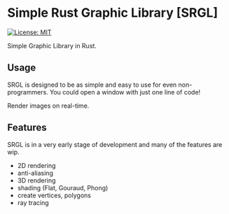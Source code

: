 # Simple Rust Graphic Library [SRGL]

[![License: MIT](https://img.shields.io/badge/License-MIT-yellow.svg)](https://opensource.org/licenses/MIT)

Simple Graphic Library in Rust. 

## Usage

SRGL is designed to be as simple and easy to use for even non-programmers.
You could open a window with just one line of code!

Render images on real-time.

## Features

SRGL is in a very early stage of development and many of the features are wip.

- 2D rendering
- anti-aliasing
- 3D rendering
- shading (Flat, Gouraud, Phong)
- create vertices, polygons
- ray tracing
